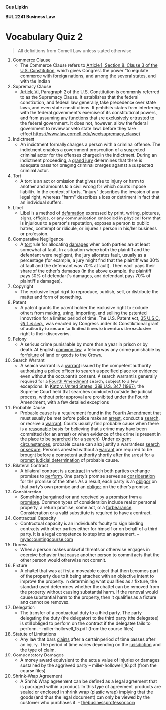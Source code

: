 **Gus Lipkin**

**BUL 2241 Business Law**

# Vocabulary Quiz 2

> All definitions from Cornell Law unless stated otherwise

1. Commerce Clause
   - The Commerce Clause refers to [Article 1, Section 8, Clause 3 of the U.S. Constitution](https://www.law.cornell.edu/constitution/articlei#section8), which gives Congress the power “to regulate commerce with foreign nations, and among the several states, and with the Indian
2. Supremacy Clause
   - [Article VI](https://www.law.cornell.edu/constitution/constitution.articlevi.html), Paragraph 2 of the U.S. Constitution is commonly referred to as the Supremacy Clause.  It establishes that the federal constitution, and federal law generally, take precedence over state laws, and even state constitutions. It prohibits states from interfering with the federal government's exercise of its constitutional powers, and from assuming any functions that are exclusively entrusted to the federal government. It does not, however, allow the federal government to review or veto state laws before they take effect.https://www.law.cornell.edu/wex/supremacy_clause)
3. Indictment
   - An indictment formally charges a person with a criminal offense.  The indictment enables a government prosecution of a suspected criminal actor for the offenses charged in the indictment.  During an indictment proceeding, a [grand jury](https://www.law.cornell.edu/wex/grand_jury) determines that there is adequate basis for bringing criminal charges against a suspected criminal actor.
4. Tort
   - A tort is an act or omission that gives rise to injury or harm to another and amounts to a civil wrong for which courts impose liability. In the context of torts, "injury" describes the invasion of any legal right, whereas "harm" describes a loss or detriment in fact that an individual suffers.
5. Libel
   - Libel is a method of [defamation](https://www.law.cornell.edu/wex/defamation) expressed by print, writing, pictures, signs, effigies, or any communication embodied in physical form that is injurious to a person's reputation, exposes a person to public hatred, contempt or ridicule, or injures a person in his/her business or profession.
6. Comparative Negligence
   - A [tort](https://www.law.cornell.edu/wex/tort) rule for allocating [damages](https://www.law.cornell.edu/wex/damages) when both parties are at least somewhat at fault.  In a situation where both the plaintiff and the defendant were negligent, the jury allocates fault, usually as a percentage (for example, a jury might find that the plaintiff was 30% at fault and the defendant was 70% at fault).  Then each pays their share of the other's damages (in the above example, the plaintiff pays 30% of defendant's damages, and defendant pays 70% of plaintiff's damages).
7. Copyright
   - The exclusive legal right to reproduce, publish, sell, or distribute the matter and form of something.
8. Patent
   - A patent grants the patent holder the exclusive right to exclude others from making, using, importing, and selling the patented innovation for a limited period of time. The U.S. Patent Act, [35 U.S.C. §§ 1 *et seq*.](https://www.law.cornell.edu/uscode/html/uscode35/usc_sup_01_35.html), was enacted by Congress under its Constitutional grant of authority to secure for limited times to inventors the exclusive right to their discoveries.
9. Felony
   - A serious crime punishable by more than a year in prison or by death.  At English [common law](https://www.law.cornell.edu/wex/common_law), a felony was any crime punishable by [forfeiture](https://www.law.cornell.edu/wex/forfeiture) of land or goods to the Crown.
10. Search Warrant
    - A search warrant is a [warrant](https://www.law.cornell.edu/wex/warrant) issued by the competent authority authorizing a police officer to search a specified place for evidence even without the occupant’s consent. A search warrant is generally required for a [Fourth Amendment](https://www.law.cornell.edu/wex/fourth_amendment) search, subject to a few exceptions. In [Katz v. United States, 389 U.S. 347 (1967)](https://supreme.justia.com/cases/federal/us/389/347/), the Supreme Court held that searches conducted outside the judicial process, without prior approval are prohibited under the Fourth Amendment, with a few detailed exceptions
11. Probable Cause
    - Probable cause is a requirement found in the [Fourth Amendment](https://www.law.cornell.edu/wex/fourth_amendment) that must usually be met before police make an [arrest](https://www.law.cornell.edu/wex/arres), conduct a [search](https://www.law.cornell.edu/wex/search_0), or receive a [warrant](https://www.law.cornell.edu/wex/warrant). Courts usually find probable cause when there is a [reasonable](https://www.law.cornell.edu/wex/reasonable) basis for believing that a crime may have been committed (for an arrest) or when evidence of the crime is present in the place to be [searched](https://www.law.cornell.edu/wex/search_0) (for a [search](https://www.law.cornell.edu/wex/search_0)). Under [exigent circumstances](https://www.law.cornell.edu/wex/exigent_circumstances), probable cause can also justify a warrantless [search or seizure](https://www.law.cornell.edu/wex/search_and_seizure). Persons arrested without a [warrant](https://www.law.cornell.edu/wex/warrant) are required to be brought before a competent authority shortly after the arrest for a [prompt judicial determination](https://www.law.cornell.edu/wex/prompt_judicial_determination) of probable cause.
12. Bilateral Contract
    - A bilateral contract is a [contract](https://www.law.cornell.edu/wex/contract) in which both parties exchange promises to [perform](https://www.law.cornell.edu/wex/performance). One party’s promise serves as [consideration](https://www.law.cornell.edu/wex/consideration) for the promise of the other. As a result, each party is an [obligor](https://www.law.cornell.edu/wex/obligor) on that party’s own promise and an [obligee](https://www.law.cornell.edu/wex/obligee) on the other’s promise.
13. Consideration
    - Something bargained for and received by a [promisor](https://www.law.cornell.edu/wex/promisor) from a [promisee](https://www.law.cornell.edu/wex/promisee).  Common types of consideration include real or personal property, a return promise, some act, or a [forbearance](https://www.law.cornell.edu/wex/forbearance).  Consideration or a valid substitute is required to have a contract.
14. Contractual Capacity
    - Contractual capacity is an individual’s faculty to sign binding contracts with other parties either for himself or on behalf of a third party. It is a legal competence to step into an agreement. – [myaccountingcourse.com](https://www.myaccountingcourse.com/accounting-dictionary/contractual-capacity)
15. Duress
    - When a person makes unlawful threats or otherwise engages in coercive behavior that cause another person to commit acts that the other person would otherwise not commit.
16. Fixture
    - A chattel that was at first a moveable object that then becomes part of the property due to it being attached with an objective intent to improve the property. In determining what qualifies as a fixture, the standard used determines whether the chattel can be removed from the property without causing substantial harm. If the removal would cause substantial harm to the property, then it qualifies as a fixture and cannot be removed.
17. Delegation
    - The transfer of a contractual duty to a third party. The party delegating the duty (the delegator) to the third party (the delegatee) is still obliged to perform on the contract if the delegatee fails to perform. – miller-hollowell_15.pdf (from the course files)
18. Statute of Limitations
    - Any law that bars [claims](https://www.law.cornell.edu/wex/claim) after a certain period of time passes after an injury. The period of time varies depending on the [jurisdiction](https://www.law.cornell.edu/wex/jurisdiction) and the type of claim.
19. Compensatory Damages
    - A money award equivalent to the actual value of injuries or damages sustained by the aggrieved party – miller-hollowell_16.pdf (from the course files)
20. Shrink-Wrap Agreement
    - A Shrink Wrap agreement can be defined as a legal agreement that is packaged within a product. In this type of agreement, products are sealed or enclosed in shrink wrap (plastic wrap) implying that the goods (and thus the legal document) can only be viewed by the customer who purchases it. – [thebusinessprofessor.com](https://thebusinessprofessor.com/lesson/shrinkwrap-agreement-definition/)



